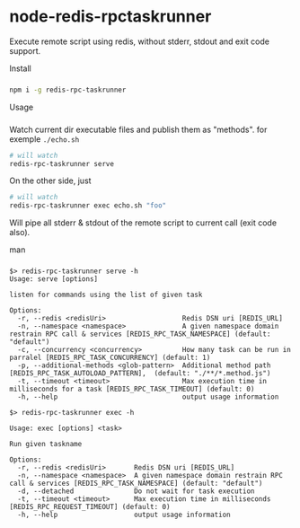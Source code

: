 # node-redis-rpctaskrunner

Execute remote script using redis,
without stderr, stdout and exit code support. 

Install
###

```bash
npm i -g redis-rpc-taskrunner
```

Usage
###

Watch current dir executable files and publish them as "methods". for exemple `./echo.sh`

```bash
# will watch 
redis-rpc-taskrunner serve
```

On the other side, just 

```bash
# will watch 
redis-rpc-taskrunner exec echo.sh "foo"
```

Will pipe all stderr & stdout of the remote script to current call (exit code also).


man
###

```
$> redis-rpc-taskrunner serve -h
Usage: serve [options]

listen for commands using the list of given task

Options:
  -r, --redis <redisUri>                   Redis DSN uri [REDIS_URL]
  -n, --namespace <namespace>              A given namespace domain restrain RPC call & services [REDIS_RPC_TASK_NAMESPACE] (default: "default")
  -c, --concurrency <concurrency>          How many task can be run in parralel [REDIS_RPC_TASK_CONCURRENCY] (default: 1)
  -p, --additional-methods <glob-pattern>  Additional method path [REDIS_RPC_TASK_AUTOLOAD_PATTERN],  (default: "./**/*.method.js")
  -t, --timeout <timeout>                  Max execution time in milliseconds for a task [REDIS_RPC_TASK_TIMEOUT] (default: 0)
  -h, --help                               output usage information
```

```
$> redis-rpc-taskrunner exec -h

Usage: exec [options] <task>

Run given taskname

Options:
  -r, --redis <redisUri>       Redis DSN uri [REDIS_URL]
  -n, --namespace <namespace>  A given namespace domain restrain RPC call & services [REDIS_RPC_TASK_NAMESPACE] (default: "default")
  -d, --detached               Do not wait for task execution
  -t, --timeout <timeout>      Max execution time in milliseconds [REDIS_RPC_REQUEST_TIMEOUT] (default: 0)
  -h, --help                   output usage information

```
